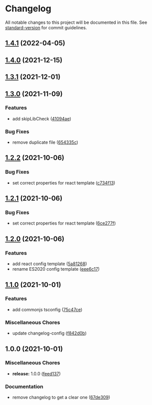 # Changelog

All notable changes to this project will be documented in this file. See [standard-version](https://github.com/conventional-changelog/standard-version) for commit guidelines.

## [1.4.1](https://github.com/4s1-org/ts-config/compare/v1.4.0...v1.4.1) (2022-04-05)

## [1.4.0](https://github.com/4s1-org/ts-config/compare/v1.3.1...v1.4.0) (2021-12-15)

## [1.3.1](https://github.com/4s1-org/ts-config/compare/v1.3.0...v1.3.1) (2021-12-01)

## [1.3.0](https://github.com/4s1-org/ts-config/compare/v1.2.2...v1.3.0) (2021-11-09)

### Features

- add skipLibCheck ([41094ae](https://github.com/4s1-org/ts-config/commit/41094ae76f06c32116c05ddf786e0f0450199f89))

### Bug Fixes

- remove duplicate file ([654335c](https://github.com/4s1-org/ts-config/commit/654335c24573a68cf9cac515c94599be719cdf6f))

## [1.2.2](https://github.com/4s1-org/ts-config/compare/v1.2.1...v1.2.2) (2021-10-06)

### Bug Fixes

- set correct properties for react template ([c734f13](https://github.com/4s1-org/ts-config/commit/c734f135c5b1ff1f50067dd5fadf51246274fd5c))

## [1.2.1](https://github.com/4s1-org/ts-config/compare/v1.2.0...v1.2.1) (2021-10-06)

### Bug Fixes

- set correct properties for react template ([6ce277f](https://github.com/4s1-org/ts-config/commit/6ce277f7574a7db34cf0ca6c92c91cd0731c4cd7))

## [1.2.0](https://github.com/4s1-org/ts-config/compare/v1.1.0...v1.2.0) (2021-10-06)

### Features

- add react config template ([5a81268](https://github.com/4s1-org/ts-config/commit/5a8126803df77f32e7814715631008998d85dff9))
- rename ES2020 config template ([eee6c17](https://github.com/4s1-org/ts-config/commit/eee6c178a8433eda054e2eafa051d19c49cf6067))

## [1.1.0](https://github.com/4s1-org/ts-config/compare/v1.0.0...v1.1.0) (2021-10-01)

### Features

- add commonjs tsconfig ([75c47ce](https://github.com/4s1-org/ts-config/commit/75c47ceafb282420b866a50e7fb34d5539812d9b))

### Miscellaneous Chores

- update changelog-config ([f842d0b](https://github.com/4s1-org/ts-config/commit/f842d0ba1e8bf650ae4790f99057a367d3251cc3))

## 1.0.0 (2021-10-01)

### Miscellaneous Chores

- **release:** 1.0.0 ([feed137](https://github.com/4s1-org/ts-config/commit/feed1376e316fa183addbc8b2aca7d74b480e5bc))

### Documentation

- remove changelog to get a clear one ([67de309](https://github.com/4s1-org/ts-config/commit/67de309363b61269dce95a91f8f784cad1dce8b2))
